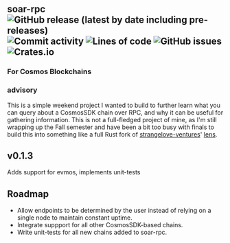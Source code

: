 ## soar-rpc <img alt="GitHub release (latest by date including pre-releases)" src="https://img.shields.io/github/v/release/ethgallucci/soar-rpc?color=orange&include_prereleases&style=flat-square"> <img alt="Commit activity" src="https://img.shields.io/github/commit-activity/m/ethgallucci/soar-rpc?style=flat-square" /> <img alt="Lines of code" src="https://img.shields.io/tokei/lines/github/ethgallucci/soar-rpc?color=green&style=flat-square"> <img alt="GitHub issues" src="https://img.shields.io/github/issues/ethgallucci/soar-rpc?color=white&style=flat-square"> <img alt="Crates.io" src="https://img.shields.io/crates/d/soar-rpc?style=flat-square">  

### For Cosmos Blockchains

### advisory
This is a simple weekend project I wanted to build to further learn what you can query about a CosmosSDK chain over RPC, and why it can be useful for gathering information. This is not a full-fledged project of mine, as I'm still wrapping up the Fall semester and have been a bit too busy with finals to build this into something like a full Rust fork of [strangelove-ventures](https://github.com/strangelove-ventures)' [lens](https://github.com/strangelove-ventures/lens).


## v0.1.3
Adds support for evmos, implements unit-tests

## Roadmap
* Allow endpoints to be determined by the user instead of relying on a single node to maintain constant uptime.
* Integrate suppport for all other CosmosSDK-based chains.
* Write unit-tests for all new chains added to soar-rpc.

[commit-shield]: https://img.shields.io/github/commit-activity/w/ethgallucci/soar-rpc?style=plastic
[commit-url]: https://github.com/ethgallucci/soar-rpc/commits/main
